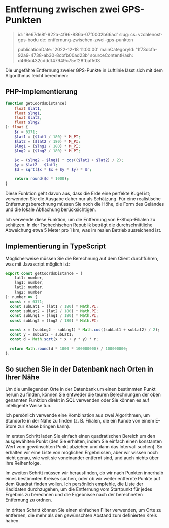 Entfernung zwischen zwei GPS-Punkten
====================================

> id: '9e67de8f-922a-4f96-886a-07f0002b66ad'
> slug:
> 	cs: vzdalenost-gps-bodu
> 	de: entfernung-zwischen-zwei-gps-punkten
> 
> publicationDate: '2022-12-18 11:00:00'
> mainCategoryId: '1f73dcfa-92a9-4738-ab30-8cbfb00ad23b'
> sourceContentHash: d466d432cddc147949c75ef28fbaf503

Die ungefähre Entfernung zweier GPS-Punkte in Luftlinie lässt sich mit dem Algorithmus leicht berechnen:

PHP-Implementierung
------------------

```php
function getCoordsDistance(
	float $lat1,
	float $lng1,
	float $lat2,
	float $lng2
): float {
	$r = 6371;
	$lat1 = ($lat1 / 180) * M_PI;
	$lat2 = ($lat2 / 180) * M_PI;
	$lng1 = ($lng1 / 180) * M_PI;
	$lng2 = ($lng2 / 180) * M_PI;

	$x = ($lng2 - $lng1) * cos(($lat1 + $lat2) / 2);
	$y = $lat2 - $lat1;
	$d = sqrt($x * $x + $y * $y) * $r;

	return round($d * 1000);
}
```

Diese Funktion geht davon aus, dass die Erde eine perfekte Kugel ist; verwenden Sie die Ausgabe daher nur als Schätzung. Für eine realistische Entfernungsberechnung müssen Sie noch die Höhe, die Form des Geländes und die lokale Abflachung berücksichtigen.

Ich verwende diese Funktion, um die Entfernung von E-Shop-Filialen zu schätzen. In der Tschechischen Republik beträgt die durchschnittliche Abweichung etwa 5 Meter pro 1 km, was im realen Betrieb ausreichend ist.

Implementierung in TypeScript
--------------------------

Möglicherweise müssen Sie die Berechnung auf dem Client durchführen, was mit Javascript möglich ist:

```js
export const getCoordsDistance = (
    lat1: number,
    lng1: number,
    lat2: number,
    lng2: number
): number => {
  const r = 6371;
  const subLat1 = (lat1 / 180) * Math.PI;
  const subLat2 = (lat2 / 180) * Math.PI;
  const subLng1 = (lng1 / 180) * Math.PI;
  const subLng2 = (lng2 / 180) * Math.PI;

  const x = (subLng2 - subLng1) * Math.cos((subLat1 + subLat2) / 2);
  const y = subLat2 - subLat1;
  const d = Math.sqrt(x * x + y * y) * r;

  return Math.round(d * 1000 * 100000000) / 100000000;
};
```

So suchen Sie in der Datenbank nach Orten in Ihrer Nähe
------------------------------------

Um die umliegenden Orte in der Datenbank um einen bestimmten Punkt herum zu finden, können Sie entweder die teuren Berechnungen der oben genannten Funktion direkt in SQL verwenden oder Sie können es auf intelligente Weise tun.

Ich persönlich verwende eine Kombination aus zwei Algorithmen, um Standorte in der Nähe zu finden (z. B. Filialen, die ein Kunde von einem E-Store zur Kasse bringen kann).

Im ersten Schritt laden Sie einfach einen quadratischen Bereich um den ausgewählten Punkt (den Sie erhalten, indem Sie einfach einen konstanten Wert vom gewünschten Punkt abziehen und dann das Intervall suchen). So erhalten wir eine Liste von möglichen Ergebnissen, aber wir wissen noch nicht genau, wie weit sie voneinander entfernt sind, und auch nichts über ihre Reihenfolge.

Im zweiten Schritt müssen wir herausfinden, ob wir nach Punkten innerhalb eines bestimmten Kreises suchen, oder ob wir weiter entfernte Punkte auf dem Quadrat finden wollen. Ich persönlich empfehle, die Liste der Kadidaten durchzugehen, um die Entfernung vom Startpunkt für jedes Ergebnis zu berechnen und die Ergebnisse nach der berechneten Entfernung zu ordnen.

Im dritten Schritt können Sie einen einfachen Filter verwenden, um Orte zu entfernen, die mehr als den gewünschten Abstand zum definierten Kreis haben.
